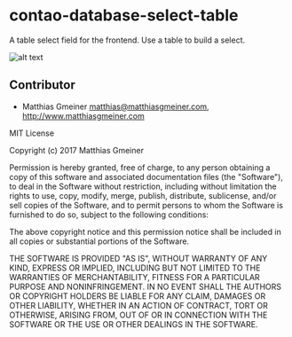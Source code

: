 # contao-database-select-table
A table select field for the frontend.
Use a table to build a select. 

![alt text](https://raw.githubusercontent.com/Messa1/contao-database_select_field/master/screenshot.jpg)

## Contributor

* Matthias Gmeiner <matthias@matthiasgmeiner.com>, http://www.matthiasgmeiner.com

MIT License

Copyright (c) 2017 Matthias Gmeiner

Permission is hereby granted, free of charge, to any person obtaining a copy
of this software and associated documentation files (the "Software"), to deal
in the Software without restriction, including without limitation the rights
to use, copy, modify, merge, publish, distribute, sublicense, and/or sell
copies of the Software, and to permit persons to whom the Software is
furnished to do so, subject to the following conditions:

The above copyright notice and this permission notice shall be included in all
copies or substantial portions of the Software.

THE SOFTWARE IS PROVIDED "AS IS", WITHOUT WARRANTY OF ANY KIND, EXPRESS OR
IMPLIED, INCLUDING BUT NOT LIMITED TO THE WARRANTIES OF MERCHANTABILITY,
FITNESS FOR A PARTICULAR PURPOSE AND NONINFRINGEMENT. IN NO EVENT SHALL THE
AUTHORS OR COPYRIGHT HOLDERS BE LIABLE FOR ANY CLAIM, DAMAGES OR OTHER
LIABILITY, WHETHER IN AN ACTION OF CONTRACT, TORT OR OTHERWISE, ARISING FROM,
OUT OF OR IN CONNECTION WITH THE SOFTWARE OR THE USE OR OTHER DEALINGS IN THE
SOFTWARE.
